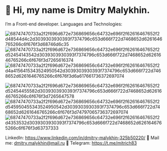 
# 👋 Hi, my name is Dmitry Malykhin.

I’m a Front-end developer. 
Languages and Technologies:

![68747470733a2f2f696d672e736869656c64732e696f2f62616467652f2d48544d4c2d3039303930393f7374796c653d666f722d7468652d6261646765266c6f676f3d68746d6c35](https://user-images.githubusercontent.com/65997521/156775151-30989b27-e83f-475f-b2ba-a65c01f7996b.svg)
![68747470733a2f2f696d672e736869656c64732e696f2f62616467652f2d52454143542d3039303930393f7374796c653d666f722d7468652d6261646765266c6f676f3d7265616374](https://user-images.githubusercontent.com/65997521/156775170-1e6c9baf-3814-43d1-b7f1-4d3d15919f3d.svg)
![68747470733a2f2f696d672e736869656c64732e696f2f62616467652f2d4a4156415343524950542d3039303930393f7374796c653d666f722d7468652d6261646765266c6f676f3d6a617661736372697074](https://user-images.githubusercontent.com/65997521/156775187-fa31bc6f-075d-40cf-9359-6f1d34a22f55.svg)

![68747470733a2f2f696d672e736869656c64732e696f2f62616467652f2d52454455582d3039303930393f7374796c653d666f722d7468652d6261646765266c6f676f3d7265647578](https://user-images.githubusercontent.com/65997521/156775213-0951bd70-6ee7-4da4-a792-ec326578d1c3.svg)
![68747470733a2f2f696d672e736869656c64732e696f2f62616467652f2d545950455343524950542d3039303930393f7374796c653d666f722d7468652d6261646765266c6f676f3d74797065736372697074](https://user-images.githubusercontent.com/65997521/156775230-d5d1d39b-27aa-44a6-bd5e-ac35810ac7db.svg)
![68747470733a2f2f696d672e736869656c64732e696f2f62616467652f2d4353532d3039303930393f7374796c653d666f722d7468652d6261646765266c6f676f3d63737333](https://user-images.githubusercontent.com/65997521/156775239-cfabe070-b91c-4810-8547-e67f4341878e.svg)

LinkedIn: https://www.linkedin.com/in/dmitry-malykhin-325b50220/ 
📧 Mail me: dmitry.malykhin@mail.ru 
📨 Telegram: https://t.me/mitrich83

